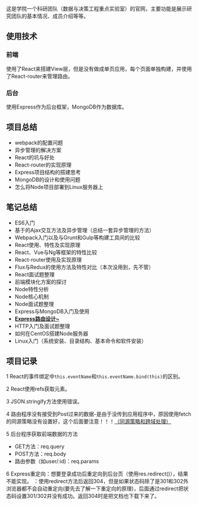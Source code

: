 这是学院一个科研团队（数据与决策工程重点实验室）的官网，主要功能是展示研究团队的基本情况、成员介绍等等。

## 使用技术

### 前端
使用了React来搭建View层，但是没有做成单页应用，每个页面单独构建，并使用了React-router来管理路由。

### 后台
使用Express作为后台框架，MongoDB作为数据库。

## 项目总结
- webpack的配置问题
- 异步管理的解决方案
- React的坑与好处
- React-router的实现原理
- Express项目结构的搭建思考
- MongoDB的设计和使用问题
- 怎么将Node项目部署到Linux服务器上

## 笔记总结

- ES6入门
- 基于的Ajax交互方法及异步管理（总结一套异步管理的方法）
- Webpack入门以及与Grunt和Gulp等构建工具间的比较
- React使用、特性及实现原理
- React、Vue与Ng等框架的特性比较
- React-router使用及实现原理
- Flux与Redux的使用方法及特性对比（本次没用到，先不管）
- React面试题整理
- 前端模块化方案的探讨
- Node特性分析
- Node核心机制
- Node面试题整理
- Express与MongoDB入门及使用
- [**Express路由设计~**](https://github.com/fdzqz/lab/blob/master/book/Express%E8%B7%AF%E7%94%B1%E8%AE%BE%E8%AE%A1.md)
- HTTP入门及面试题整理
- 如何在CentOS搭建Node服务器
- Linux入门（系统安装、目录结构、基本命令和软件安装）

## 项目记录

1 React的事件绑定中```this.eventName```和```this.eventName.bind(this)```的区别。

2 React使用refs获取元素。

3 JSON.stringify方法使用错误。

4 路由程序没有接受到Post过来的数据-是由于没传到应用程序中，原因使用fetch的同源策略没有设置好，这个后面要注意！！！[（同源策略和跨域处理）](https://segmentfault.com/q/1010000006136735?_ea=1026530)

5 后台程序获取前端数据的方法
- GET方法：req.query
- POST方法：req.body
- 路由参数（如user/:id)：req.params

6 Express重定向：想要登录成功后重定向到后台页（使用res.redirect()），结果不能实现。
：使用redirect方法后返回304，但是如果状态码除了是301和302外浏览器都不会自动重定向(要先去了解一下重定向的原理)，后面通过redirect把状态码设置301/302并没有成功。返回304时是把文档也下载下来了。